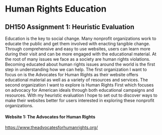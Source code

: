 # Human Rights Education

## DH150 Assignment 1: Heuristic Evaluation
Education is the key to social change. Many nonprofit organizations work to educate the public and get them involved with enacting tangible change. Through comprehensive and easy to use websites, users can learn more during their visit and can be more engaged with the educational material. At the root of many issues we face as a society are human rights violations. Becoming educated about human rights issues around the world is the first step in understanding how we can help. The first organization I want to focus on is the Advocates for Human Rights as their website offers educational material as well as a variety of resources and services. The second organization I want to explore is Human Rights First which focuses on advocacy for American ideals through both educational campaigns and resources. With my heuristic evaluation I hope to set out to discover ways to make their websites better for users interested in exploring these nonprofit organizations. 

#### Website 1: The Advocates for Human Rights 
https://www.theadvocatesforhumanrights.org/
